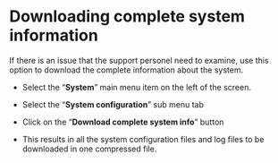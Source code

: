 # Downloading complete system information

If there is an issue that the support personel need to examine, use this option to download the complete information about the system.

- Select the “**System**” main menu item on the left of the screen.

- Select the “**System configuration**” sub menu tab

- Click on the “**Download complete system info**” button

- This results in all the  system configuration files and log files to be downloaded in one compressed file.